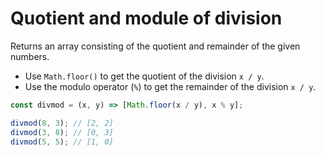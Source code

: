 # Quotient and module of division

Returns an array consisting of the quotient and remainder of the given numbers.

* Use `Math.floor()` to get the quotient of the division `x / y`.
* Use the modulo operator (`%`) to get the remainder of the division `x / y`.

```js
const divmod = (x, y) => [Math.floor(x / y), x % y];
```

```js
divmod(8, 3); // [2, 2]
divmod(3, 8); // [0, 3]
divmod(5, 5); // [1, 0]
```
